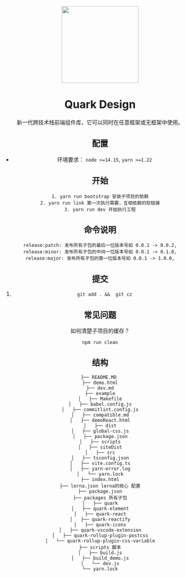 <p align="center">
  <a href="https://ant.design">
    <img width="200" src="https://user-images.githubusercontent.com/14307551/197440754-08db4379-eb0f-4808-890d-690355e6e8d2.png">
  </a>
</p>


<h1 align="center">Quark Design</h1>

<div align="center">
新一代跨技术栈前端组件库，它可以同时在任意框架或无框架中使用。
<div>



## 配置
* 环境要求： `node >=14.15`, `yarn >=1.22`

## 开始
```
1. yarn run bootstrap 安装子项目的依赖
2. yarn run link 第一次执行需要，互相依赖的软链接
3. yarn run dev 开始执行工程
```

## 命令说明
```
release:patch: 发布所有子包的最后一位版本号如 0.0.1 -> 0.0.2,
release:minor: 发布所有子包的中间一位版本号如 0.0.1 -> 0.1.0,
release:major: 发布所有子包的第一位版本号如 0.0.1 -> 1.0.0,
```

## 提交
1.  `git add . &&  git cz`


## 常见问题
如何清楚子项目的缓存？
```
npm run clean
```

## 结构
```
├── README.MD 
├── demo.html
├── dev.md
├── example
│   ├── Makefile
│   ├── babel.config.js
│   ├── commitlint.config.js
│   ├── compatible.md
│   ├── demoReact.html
│   ├── dist
│   ├── global-css.js
│   ├── package.json
│   ├── scripts
│   ├── siteDist
│   ├── src
│   ├── tsconfig.json
│   ├── vite.config.ts
│   ├── yarn-error.log
│   └── yarn.lock
├── index.html
├── lerna.json lerna的核心 配置
├── package.json
├── packages 所有子包
│   ├── quark
│   ├── quark-element
│   ├── quark-react
│   ├── quark-reactify
│   ├── quark-icons
│   ├── quark-vscode-extension
│   ├── quark-rollup-plugin-postcss
│   └── quark-rollup-plugin-css-variable
├── scripts 脚本
│   ├── build.js
│   ├── build_demo.js
│   └── dev.js
└── yarn.lock
```